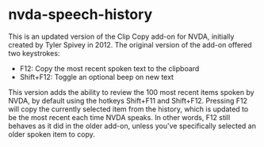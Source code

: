 # nvda-speech-history
This is an updated version of the Clip Copy add-on for NVDA, initially created by Tyler Spivey in 2012.  The original version of the add-on offered two keystrokes:

- F12: Copy the most recent spoken text to the clipboard
- Shift+F12: Toggle an optional beep on new text

This version adds the ability to review the 100 most recent items spoken by NVDA, by default using the hotkeys Shift+F11 and Shift+F12.  Pressing F12 will copy the currently selected item from the history, which is updated to be the most recent each time NVDA speaks.  In other words, F12 still behaves as it did in the older add-on, unless you've specifically selected an older spoken item to copy.